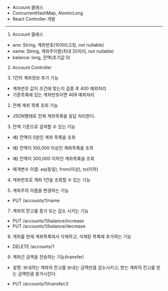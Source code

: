 - Account 클래스
- ConcurrentHashMap, AtomicLong
- React Controller 개발

---

1. Account 클래스

- ano: String, 계좌번호(10자리고정, not nullable)
- name: String, 계좌주이름(최대 20자리, not nullable)
- balance: long, 잔액(초기값 0)

2. Account Controller

1. 1건의 계좌정보 추가 기능

- 계좌번호 값이 조건에 맞는지 검증 후 400 예외처리
- 기존목록에 있는 계좌번호이면 409 예외처리

2. 전체 계좌 목록 조회 기능

- JSON형태로 전체 계좌목록을 응답 처리한다.

3. 잔액 기준으로 검색할 수 있는 기능

- 예) 잔액이 0원인 계좌 목록을 조회
- 예) 잔액이 100,000 이상인 계좌목록을 조회
- 예) 잔액이 300,000 이하인 계좌목록을 조회

- 매개변수 이름: eq(동일), from(이상), to(이하)

4. 계좌번호로 계좌 1건을 조회할 수 있는 기능

5. 계좌주의 이름을 변경하는 기능

- PUT /accounts/1/name

7. 계좌의 잔고를 증가 또는 감소 시키는 기능

- PUT /accounts/1/balance/increase
- PUT /accounts/1/balance/decrease

8. 계좌를 현재 계좌목록에서 삭제하고, 삭제된 목록에 추가하는 기능

- DELETE /accounts/1

9. 계좌간 금액을 전송하는 기능(transfer)

- 설명: 보내려는 계좌의 잔고를 보내는 금액만큼 감소시키고, 받는 계좌의 잔고를 받는 금액만큼 증가시킨다.

- PUT /accounts/1/transfer/2

